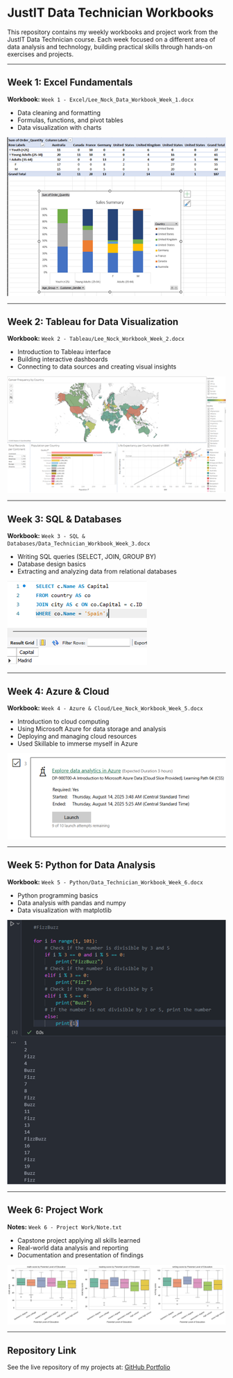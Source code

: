 # JustIT Data Technician Workbooks

This repository contains my weekly workbooks and project work from the JustIT Data Technician course. Each week focused on a different area of data analysis and technology, building practical skills through hands-on exercises and projects.

---

## Week 1: Excel Fundamentals

**Workbook:** `Week 1 - Excel/Lee_Nock_Data_Workbook_Week_1.docx`

- Data cleaning and formatting
- Formulas, functions, and pivot tables
- Data visualization with charts

![Excel Example](./assets/PivotTable_Visual.png)

---

## Week 2: Tableau for Data Visualization

**Workbook:** `Week 2 - Tableau/Lee_Nock_Workbook_Week_2.docx`

- Introduction to Tableau interface
- Building interactive dashboards
- Connecting to data sources and creating visual insights

![Tableau Example](./assets/Tableau_Visuals.png)

---

## Week 3: SQL & Databases

**Workbook:** `Week 3 - SQL & Databases/Data_Technician_Workbook_Week_3.docx`

- Writing SQL queries (SELECT, JOIN, GROUP BY)
- Database design basics
- Extracting and analyzing data from relational databases

![SQL Example](./assets/SQL_Example.png)

---

## Week 4: Azure & Cloud

**Workbook:** `Week 4 - Azure & Cloud/Lee_Nock_Workbook_Week_5.docx`

- Introduction to cloud computing
- Using Microsoft Azure for data storage and analysis
- Deploying and managing cloud resources
- Used Skillable to immerse myself in Azure

![Azure Example](./assets/Azure.png)

---

## Week 5: Python for Data Analysis

**Workbook:** `Week 5 - Python/Data_Technician_Workbook_Week_6.docx`

- Python programming basics
- Data analysis with pandas and numpy
- Data visualization with matplotlib

![Python Example](./assets/FizzBuzz.png)

---

## Week 6: Project Work

**Notes:** `Week 6 - Project Work/Note.txt`

- Capstone project applying all skills learned
- Real-world data analysis and reporting
- Documentation and presentation of findings

![Project Example](./assets/Parent_Student_Education_Comparison.png)

---

## Repository Link

See the live repository of my projects at: [GitHub Portfolio](https://github.com/Lee0997/Portfolio-Data-Projects)

